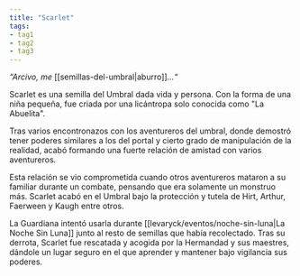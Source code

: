 ```yaml
---
title: "Scarlet" 
tags: 
- tag1 
- tag2
- tag3
---
```


_“Arcivo, me_ [[semillas-del-umbral|aburro]]_…“_

Scarlet es una semilla del Umbral dada vida y persona. Con la forma de una niña pequeña, fue criada por una licántropa solo conocida como "La Abuelita".

Tras varios encontronazos con los aventureros del umbral, donde demostró tener poderes similares a los del portal y cierto grado de manipulación de la realidad, acabó formando una fuerte relación de amistad con varios aventureros.

Esta relación se vio comprometida cuando otros aventureros mataron a su familiar durante un combate, pensando que era solamente un monstruo más. Scarlet acabó en el Umbral bajo la protección y tutela de Hirt, Arthur, Faerween y Kaugh entre otros.

La Guardiana intentó usarla durante [[levaryck/eventos/noche-sin-luna|La Noche Sin Luna]] junto al resto de semillas que había recolectado. Tras su derrota, Scarlet fue rescatada y acogida por la Hermandad y sus maestres, dándole un lugar seguro en el que aprender y mantener bajo vigilancia sus poderes.